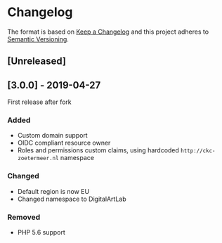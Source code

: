 # Changelog

The format is based on [Keep a Changelog](http://keepachangelog.com/en/1.0.0/)
and this project adheres to [Semantic Versioning](http://semver.org/spec/v2.0.0.html).

## [Unreleased]

## [3.0.0] - 2019-04-27
First release after fork

### Added
- Custom domain support
- OIDC compliant resource owner
- Roles and permissions custom claims, using hardcoded `http://ckc-zoetermeer.nl` namespace

### Changed
- Default region is now EU
- Changed namespace to DigitalArtLab

### Removed
- PHP 5.6 support